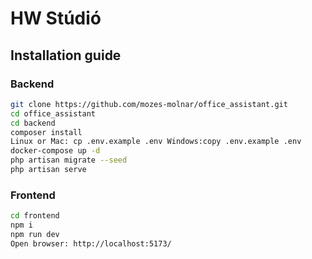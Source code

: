 # HW Stúdió
## Installation guide

### Backend
```sh
git clone https://github.com/mozes-molnar/office_assistant.git
cd office_assistant
cd backend
composer install
Linux or Mac: cp .env.example .env Windows:copy .env.example .env
docker-compose up -d
php artisan migrate --seed
php artisan serve
```
### Frontend
```sh
cd frontend
npm i
npm run dev
Open browser: http://localhost:5173/
```